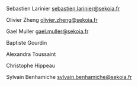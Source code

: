 Sebastien Larinier sebastien.larinier@sekoia.fr

Olivier Zheng olivier.zheng@sekoia.fr

Gael Muller gael.muller@sekoia.fr

Baptiste Gourdin

Alexandra Toussaint

Christophe Hippeau

Sylvain Benhamiche sylvain.benhamiche@sekoia.fr
